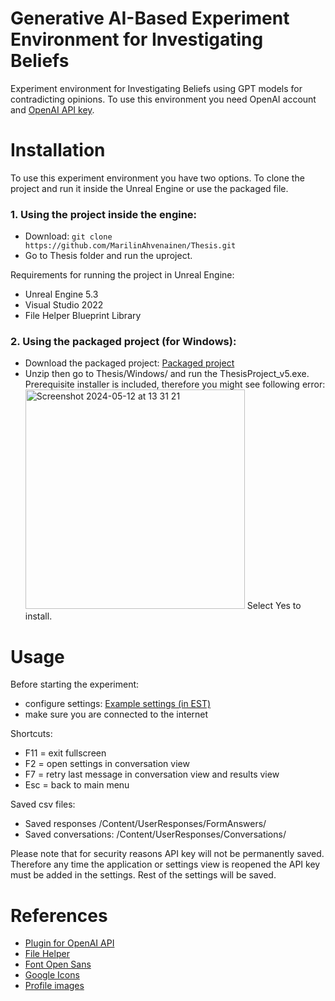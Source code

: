# Generative AI-Based Experiment Environment for Investigating Beliefs

Experiment environment for Investigating Beliefs using GPT models for contradicting opinions. To use this environment you need OpenAI account and [OpenAI API key](https://platform.openai.com/api-keys).

# Installation

To use this experiment environment you have two options. To clone the project and run it inside the Unreal Engine or use the packaged file. 

### 1. Using the project inside the engine:

- Download: `git clone https://github.com/MarilinAhvenainen/Thesis.git`
- Go to Thesis folder and run the uproject. 

Requirements for running the project in Unreal Engine:
- Unreal Engine 5.3
- Visual Studio 2022
- File Helper Blueprint Library

### 2. Using the packaged project (for Windows):
- Download the packaged project: [Packaged project](https://drive.google.com/drive/folders/1yPSlCG4qb6TWB5xXq9F_xaeTzBzFOii5?usp=share_link)
- Unzip then go to Thesis/Windows/ and run the ThesisProject_v5.exe. Prerequisite installer is included, therefore you might see following error:
  <img width="351" alt="Screenshot 2024-05-12 at 13 31 21" src="https://github.com/MarilinAhvenainen/Thesis/assets/92847897/1c931cff-c35b-47a6-9bcb-bbc4401a5f2e">
Select Yes to install.

# Usage

Before starting the experiment:
- configure settings: [Example settings (in EST)](https://docs.google.com/document/d/15e4ZpjMY6kZxR7Qw_7Dngbx0bdHKVa8ezwwCdPYiqaQ/edit?usp=sharing)
- make sure you are connected to the internet

Shortcuts:
- F11 = exit fullscreen
- F2 = open settings in conversation view
- F7 = retry last message in conversation view and results view
- Esc = back to main menu

Saved csv files:
- Saved responses /Content/UserResponses/FormAnswers/
- Saved conversations: /Content/UserResponses/Conversations/ 

Please note that for security reasons API key will not be permanently saved. Therefore any time the application or settings view is reopened the API key must be added in the settings. Rest of the settings will be saved.

# References
- [Plugin for OpenAI API](https://github.com/KellanM/OpenAI-Api-Unreal)
- [File Helper](https://www.unrealengine.com/marketplace/en-US/product/file-helper-bp-library)
- [Font Open Sans](https://fonts.google.com/specimen/Open+Sans)
- [Google Icons](https://fonts.google.com/icons)
- [Profile images](https://commons.wikimedia.org/wiki/File:Default_pfp.jpg)

